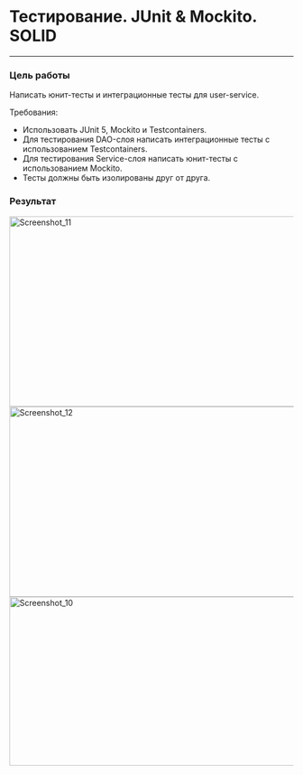 # Тестирование. JUnit & Mockito. SOLID

---

### Цель работы
Написать юнит-тесты и интеграционные тесты для user-service.

Требования:
- Использовать JUnit 5, Mockito и Testcontainers.
- Для тестирования DAO-слоя написать интеграционные тесты с использованием Testcontainers.
- Для тестирования Service-слоя написать юнит-тесты с использованием Mockito.
- Тесты должны быть изолированы друг от друга.

### Результат

<img width="1484" height="337" alt="Screenshot_11" src="https://github.com/user-attachments/assets/693366bf-1f7b-4203-a3c8-9c21a636afbf" />
<img width="1485" height="337" alt="Screenshot_12" src="https://github.com/user-attachments/assets/3962a188-79f2-4b1e-bcac-460e7d7421c0" />
<img width="1761" height="299" alt="Screenshot_10" src="https://github.com/user-attachments/assets/87936791-3536-48f5-8306-ba9b6cbc3438" />
